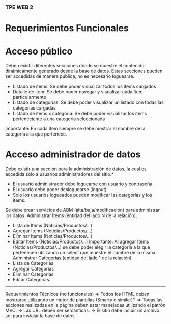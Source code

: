 ### TPE WEB 2

# Requerimientos Funcionales

# Acceso público 

Deben existir diferentes secciones donde se muestre el contenido dinámicamente generado desde la base de datos. Estas secciones pueden ser accedidas de manera pública, no es necesario loguearse.
 * Listado de ítems: Se debe poder visualizar todos los items cargados
 * Detalle de ítem: Se debe poder navegar y visualizar cada ítem particularmente 
 * Listado de categorías: Se debe poder visualizar un listado con todas las categorías cargadas
 * Listado de ítems x categoría: Se debe poder visualizar los ítems perteneciente a una categoría seleccionada

Importante: En cada ítem siempre se debe mostrar el nombre de la categoría a la que pertenece.

# Acceso administrador de datos 

Debe existir una sección para la administración de datos, la cual es accedida solo a usuarios administradores del sitio.*
 * El usuario administrador debe loguearse con usuario y contraseña.
 * El usuario debe poder desloguearse (logout)
 * Solo los usuarios logueados pueden modificar las categorías y los ítems.

Se debe crear servicios de ABM (alta/baja/modificación) para administrar los datos:
Administrar Ítems (entidad del lado N de la relación).
 * Lista de Items (Noticias/Productos/…)
 * Agregar Items (Noticias/Productos/…)
 * Eliminar Items (Noticias/Productos/…)
 * Editar Items (Noticias/Productos/…)
Importante: 
Al agregar Items (Noticias/Productos/…) se debe poder elegir la categoría a la que pertenecen utilizando un select que muestre el nombre de la misma. 
Administrar Categorías (entidad del lado 1 de la relación)
 * Lista de Categorias
 * Agregar Categorias
 * Eliminar Categorias
 * Editar Categorias.

--------------------------------------------------------------------------------------------------------------------------------
Requerimientos Técnicos (no funcionales)
=> Todos los HTML deben mostrarse utilizando un motor de plantillas (Smarty o similar)*.
=> Todas las acciones realizadas en la página deben estar manejadas utilizando el patrón MVC.
=> Las URL deben ser semánticas.
=> El sitio debe incluir un archivo sql para instalar la base de datos.

